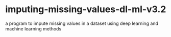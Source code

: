 # imputing-missing-values-dl-ml-v3.2
a program to impute missing values in a dataset using deep learning and machine learning methods
